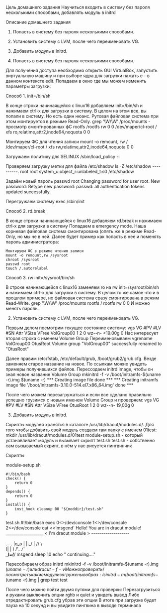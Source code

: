 Цель домашнего задания
Научиться входить в систему без пароля несколькими способами, добавлять модуль в initrd

Описание домашнего задания
1. Попасть в систему без пароля несколькими способами.
2. Установить систему с LVM, после чего переименовать VG.
3. Добавить модуль в initrd.


1. Попасть в систему без пароля несколькими способами.

Для получения доступа необходимо открыть GUI VirtualBox, запустить виртуальную машину и при выборе ядра для загрузки нажать e - в данном контексте edit. Попадаем в окно где мы можем изменить параметры загрузки:

Способ 1. init=/bin/sh 

В конце строки начинаящейся с linux16 добавляем init=/bin/sh и нажимаем сtrl-x для загрузки в систему.
В целом на этом все, вы попали в систему. Но есть один нюанс. Рутовая файловая система при этом монтируется в режиме Read-Only.
grep '\W/\W' /proc/mounts  - просмотр смонтированных фС
    rootfs /rootfs rw 0 0
    /dev/maper/cl-root / xfs ro,relatime,attr2,inode64,noquota 0 0

Монтируем ФС для чтения записи
    mount -o remount, rw /  
     /dev/maper/cl-root / xfs rw,relatime,attr2,inode64,noquota 0 0

Загружаем политику для SELINUX 
    /sbin/load_policy -i

Проверяем загрузку метки для файла /etc/shadow
    ls -Z /etc/shadow
    ----------. root root system_u:object_r:unlabeled_t:s0 /etc/shadow

Задаём новый пароль
    passwd root
    Changing password for user root.
    New password:
    Retype new password:
    passwd: all authentication tokens updated successfully.

 Перегружаем систему 
    exec /sbin/init   

Способ 2. rd.break

В конце строки начинающейся с linux16 добавляем rd.break и нажимаем сtrl-x для загрузки в систему
Попадаем в emergency mode. Наша корневая файловая система смонтирована (опять же в режиме Read-Only, но мы не в ней. Далее будет пример как попасть в нее и поменять пароль администратора:

    Монтируем ФС в режиме чтения записи
    mount -o remount,rw /sysroot
    chroot /sysroot
    passwd root
    touch /.autorelabel

Способ 3. rw init=/sysroot/bin/sh

В строке начинающейся с linux16 заменяем ro на rw init=/sysroot/bin/sh и нажимаем сtrl-x для загрузки в систему. В целом то же самое что и в прошлом примере, но файловая система сразу смонтирована в режим Read-Write. 
    grep '\W/\W' /proc/mounts
    rootfs / rootfs rw 0 0
И можно менять пароль.

2. Установить систему с LVM, после чего переименовать VG.

Первым делом посмотрим текущее состояние систему:
    vgs
        VG #PV #LV #SN Attr VSize VFree
        VolGroup00 1 2 0 wz--n- <19.00g 0
Нас интересует вторая строка с именем Volume Group
Переименовываем 
    vgrename VolGroup00 OtusRoot
    Volume group "VolGroup00" successfully renamed to "OtusRoot"

 Далее правим /etc/fstab, /etc/default/grub, /boot/grub2/grub.cfg.
Везде заменяем старое название на новое. По ссылкам можно увидеть примеры получившихся файлов.
Пересоздаем initrd image, чтобы он знал новое название Volume Group
    mkinitrd -f -v /boot/initramfs-$(uname -r).img $(uname -r)
    *** Creating image file done ***
    *** Creating initramfs image file '/boot/initramfs-3.10.0-514.el7.x86_64.img' done ***

После чего можем перезагружаться и если все сделано правильно успешно грузимся с новым именем Volume Group и проверяем:
    vgs
         VG       #PV #LV #SN Attr   VSize  VFree
        OtusRoot   1   2   0 wz--n- 19,00g    0 
    
3. Добавить модуль в initrd.
    
Скрипты модулей хранятся в каталоге /usr/lib/dracut/modules.d/. Для того чтобы добавить свой модуль создаем там папку с именем 01test:
    mkdir /usr/lib/dracut/modules.d/01test
        module-setup.sh - который устанавливает модуль и вызывает скрипт test.sh
        test.sh - собственно сам вызываемый скрипт, в нём у нас рисуется пингвинчик

Скрипты

module-setup.sh

    #!/bin/bash
    check() {
        return 0
    }
    depends() {
        return 0
    }
    install() {
        inst_hook cleanup 00 "${moddir}/test.sh"
    }

test.sh
    #!/bin/bash
    exec 0<>/dev/console 1<>/dev/console 2<>/dev/console
    cat <<'msgend'
    Hello! You are in dracut module!
    ___________________
    < I'm dracut module >
    -------------------
    \
        \
         .--.
        |o_o |
        |:_/ |
        //   \ \
        (|     | )
        /'\_   _/`\
        \___)=(___/
    msgend
    sleep 10
    echo " continuing...."

Пересобираем образ initrd
    mkinitrd -f -v /boot/initramfs-$(uname -r).img $(uname -r)
или
    dracut -f -v
Можно проверить/посмотреть какие модули загружены в образ:
lsinitrd -m /boot/initramfs-$(uname -r).img | grep test
    test

После чего можно пойти двумя путями для проверки:
    Перезагрузиться и руками выключить опции rghb и quiet и увидеть вывод
    Либо отредактировать grub.cfg убрав эти опции
    В итоге при загрузке будет пауза на 10 секунд и вы увидите пингвина в выводе терминала
